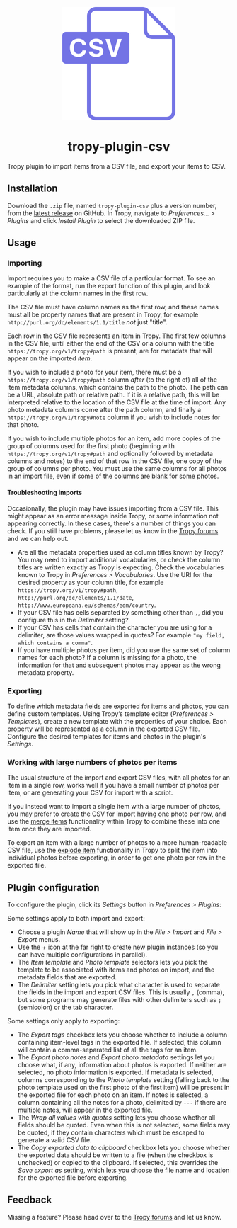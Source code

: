 <p align="center"><img src="icon.svg"></p>

<h1 align="center">tropy-plugin-csv</h1>

Tropy plugin to import items from a CSV file, and export your items to CSV.

## Installation

Download the `.zip` file, named `tropy-plugin-csv` plus a version number, from the [latest release](https://github.com/tropy/tropy-plugin-csv/releases/latest) on GitHub. In Tropy, navigate to *Preferences… > Plugins* and click *Install Plugin* to select the downloaded ZIP file.

## Usage

### Importing

Import requires you to make a CSV file of a particular format. To see an example of the format, run the export function of this plugin, and look particularly at the column names in the first row.

The CSV file must have column names as the first row, and these names must all be property names that are present in Tropy, for example `http://purl.org/dc/elements/1.1/title` *not* just "title".

Each row in the CSV file represents an item in Tropy. The first few columns in the CSV file, until either the end of the CSV or a column with the title `https://tropy.org/v1/tropy#path` is present, are for metadata that will appear on the imported *item*.

If you wish to include a photo for your item, there must be a `https://tropy.org/v1/tropy#path` column *after* (to the right of) all of the item metadata columns, which contains the path to the photo. The path can be a URL, absolute path or relative path. If it is a relative path, this will be interpreted relative to the location of the CSV file at the time of import. Any photo metadata columns come after the path column, and finally a `https://tropy.org/v1/tropy#note` column if you wish to include notes for that photo.

If you wish to include multiple photos for an item, add more copies of the group of columns used for the first photo (beginning with `https://tropy.org/v1/tropy#path` and optionally followed by metadata columns and notes) to the end of that row in the CSV file, one copy of the group of columns per photo. You must use the same columns for all photos in an import file, even if some of the columns are blank for some photos.

#### Troubleshooting imports

Occasionally, the plugin may have issues importing from a CSV file. This might appear as an error message inside Tropy, or some information not appearing correctly. In these cases, there's a number of things you can check. If you still have problems, please let us know in the [Tropy forums](https://forums.tropy.org/) and we can help out.

- Are all the metadata properties used as column titles known by Tropy? You may need to import additional vocabularies, or check the column titles are written exactly as Tropy is expecting. Check the vocabularies known to Tropy in *Preferences > Vocabularies*. Use the URI for the desired property as your column title, for example `https://tropy.org/v1/tropy#path`, `http://purl.org/dc/elements/1.1/date`, `http://www.europeana.eu/schemas/edm/country`.
- If your CSV file has cells separated by something other than `,`, did you configure this in the *Delimiter* setting?
- If your CSV has cells that contain the character you are using for a delimiter, are those values wrapped in quotes? For example `"my field, which contains a comma"`.
- If you have multiple photos per item, did you use the same set of column names for each photo? If a column is missing for a photo, the information for that and subsequent photos may appear as the wrong metadata property.

### Exporting

To define which metadata fields are exported for items and photos, you can define custom templates. Using Tropy’s template editor (*Preferences > Templates*), create a new template with the properties of your choice. Each property will be represented as a column in the exported CSV file. Configure the desired templates for items and photos in the plugin's *Settings*.

### Working with large numbers of photos per items

The usual structure of the import and export CSV files, with all photos for an item in a single row, works well if you have a small number of photos per item, or are generating your CSV for import with a script.

If you instead want to import a single item with a large number of photos, you may prefer to create the CSV for import having one photo per row, and use the [merge items](https://docs.tropy.org/in-the-project-view/combine_photos) functionality within Tropy to combine these into one item once they are imported.

To export an item with a large number of photos to a more human-readable CSV file, use the [explode item](https://docs.tropy.org/in-the-project-view/combine_photos#explode-an-item.) functionality in Tropy to split the item into individual photos before exporting, in order to get one photo per row in the exported file.

## Plugin configuration

To configure the plugin, click its *Settings* button in *Preferences > Plugins*:

Some settings apply to both import and export:

- Choose a plugin *Name* that will show up in the *File > Import* and *File > Export* menus.
- Use the *+* icon at the far right to create new plugin instances (so you can have multiple configurations in parallel).
- The *Item template* and *Photo template* selectors lets you pick the template to be associated with items and photos on import, and the metadata fields that are exported.
- The *Delimiter* setting lets you pick what character is used to separate the fields in the import and export CSV files. This is usually `,` (comma), but some programs may generate files with other delimiters such as `;` (semicolon) or the tab character.

Some settings only apply to exporting:

- The *Export tags* checkbox lets you choose whether to include a column containing item-level tags in the exported file. If selected, this column will contain a comma-separated list of all the tags for an item.
- The *Export photo notes* and *Export photo metadata* settings let you choose what, if any, information about photos is exported. If neither are selected, no photo information is exported. If metadata is selected, columns corresponding to the *Photo template* setting (falling back to the photo template used on the first photo of the first item) will be present in the exported file for each photo on an item. If notes is selected, a column containing all the notes for a photo, delimited by ` --- ` if there are multiple notes, will appear in the exported file.
- The *Wrap all values with quotes* setting lets you choose whether all fields should be quoted. Even when this is not selected, some fields may be quoted, if they contain characters which must be escaped to generate a valid CSV file.
- The *Copy exported data to clipboard* checkbox lets you choose whether the exported data should be written to a file (when the checkbox is unchecked) or copied to the clipboard. If selected, this overrides the *Save export as* setting, which lets you choose the file name and location for the exported file before exporting.

## Feedback

Missing a feature? Please head over to the [Tropy forums](https://forums.tropy.org/) and let us know.
